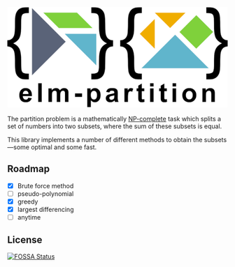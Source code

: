 ![elm-partition](logo/logo.png)

The partition problem is a mathematically [NP-complete](https://en.wikipedia.org/wiki/NP-completeness) task which splits a set of numbers into two subsets, where the sum of these subsets is equal.

This library implements a number of different methods to obtain the subsets&mdash;some optimal and some fast.

## Roadmap

- [x] Brute force method
- [ ] pseudo-polynomial
- [x] greedy
- [x] largest differencing
- [ ] anytime

## License


[![FOSSA Status](https://app.fossa.io/api/projects/git%2Bgithub.com%2FLibbum%2Felm-partition.svg?type=large)](https://app.fossa.io/projects/git%2Bgithub.com%2FLibbum%2Felm-partition?ref=badge_large)
